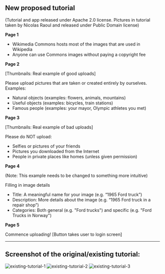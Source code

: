 ## New proposed tutorial

(Tutorial and app released under Apache 2.0 license. Pictures in tutorial taken by Nicolas Raoul and released under Public Domain license)

**Page 1**

* Wikimedia Commons hosts most of the images that are used in Wikipedia
* Anyone can use Commons images without paying a copyright fee

**Page 2**

[Thumbnails: Real example of good uploads]

Please upload pictures that are taken or created entirely by ourselves. Examples:
* Natural objects (examples: flowers, animals, mountains)
* Useful objects (examples: bicycles, train stations)
* Famous people (examples: your mayor, Olympic athletes you met)

**Page 3**

[Thumbnails: Real example of bad uploads]

Please do NOT upload:
* Selfies or pictures of your friends
* Pictures you downloaded from the Internet
* People in private places like homes (unless given permission)

**Page 4**

(Note: This example needs to be changed to something more intuitive)

Filling in image details 

* Title: A meaningful name for your image (e.g. “1965 Ford truck”)
* Description: More details about the image (e.g. “1965 Ford truck in a repair shop”)
* Categories: Both general (e.g. "Ford trucks") and specific (e.g. "Ford Trucks in Norway")


**Page 5**

Commence uploading! [Button takes user to login screen]

***

## Screenshot of the original/existing tutorial:

![existing-tutorial-1](https://cloud.githubusercontent.com/assets/3611199/20377868/514d80b8-acf7-11e6-9785-9ac9bba53041.png)
![existing-tutorial-2](https://cloud.githubusercontent.com/assets/3611199/20377869/5443a554-acf7-11e6-966c-40207559c675.png)
![existing-tutorial-3](https://cloud.githubusercontent.com/assets/3611199/20377874/592d17d0-acf7-11e6-9139-c0872860da5a.png)
